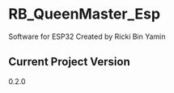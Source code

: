 # RB_QueenMaster_Esp
Software for ESP32
Created by Ricki Bin Yamin

## Current Project Version
0.2.0